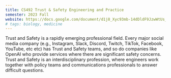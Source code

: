```yaml
---
title: CS492 Trust & Safety Engineering and Practice
semester: 2023 Fall
website: https://docs.google.com/document/d1j8_Xyc93mb-14dDldF9JzwWtUs_PTu7E3HbRirTFOfc/edit?usp=sharing
# tags: biology, medicine
---
```


Trust and Safety is a rapidly emerging professional field. Every major social media company (e.g., Instagram, Slack, Discord, Twitch, TikTok, Facebook, YouTube, etc etc) has Trust and Safety teams, and so do companies like OpenAI who provide services where there are significant safety concerns. Trust and Safety is an interdisciplinary profession, where engineers work together with policy teams and communications professionals to answer difficult questions.